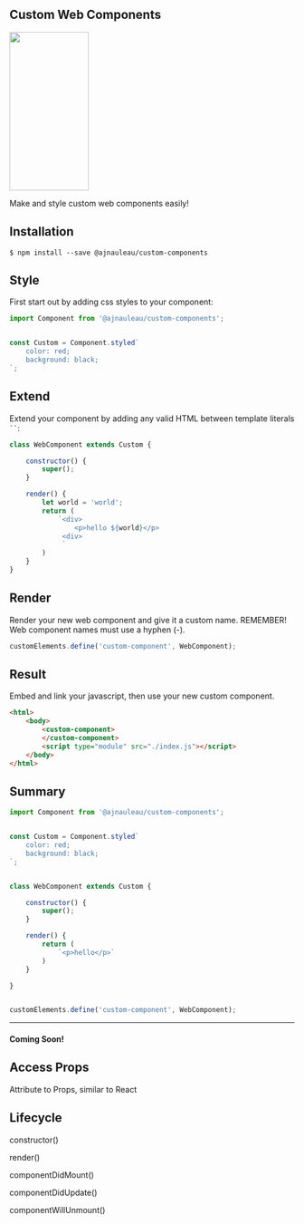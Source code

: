 
## Custom Web Components

<img align="center" style="width:140px;height:280px" src="./assets/logo.png">

Make and style custom web components easily!


## Installation

```node
$ npm install --save @ajnauleau/custom-components
```

## Style

First start out by adding css styles to your component:

```javascript
import Component from '@ajnauleau/custom-components';


const Custom = Component.styled`
    color: red;
    background: black;
`;
```

## Extend

Extend your component by adding any valid HTML between template literals ` `` `:

```javascript
class WebComponent extends Custom {

    constructor() {
        super();
    }

    render() {
        let world = 'world';
        return (
            `<div>
                <p>hello ${world}</p>
             <div>
             `
        )
    }
}
```

## Render

Render your new web component and give it a custom name. REMEMBER! Web component names must use a hyphen (-).

```javascript
customElements.define('custom-component', WebComponent);
```


## Result

Embed and link your javascript, then use your new custom component.

```html
<html>
    <body>
        <custom-component>
        </custom-component>
        <script type="module" src="./index.js"></script>
    </body>
</html>
```


## Summary

```javascript
import Component from '@ajnauleau/custom-components';


const Custom = Component.styled`
    color: red;
    background: black;
`;


class WebComponent extends Custom {

    constructor() {
        super();
    }

    render() {
        return (
            `<p>hello</p>`
        )
    }

}


customElements.define('custom-component', WebComponent);
```

__________________________________________________________

<h4>Coming Soon!</h4>

## Access Props

Attribute to Props, similar to React


## Lifecycle

constructor()

render()

componentDidMount()

componentDidUpdate()

componentWillUnmount()

